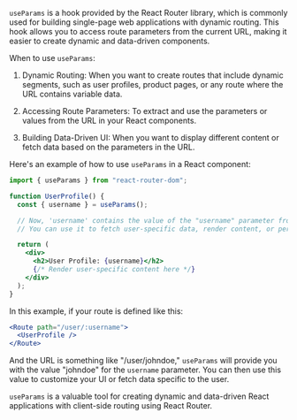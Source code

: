 `useParams` is a hook provided by the React Router library, which is commonly used for building single-page web applications with dynamic routing. This hook allows you to access route parameters from the current URL, making it easier to create dynamic and data-driven components.

When to use `useParams`:

1. Dynamic Routing: When you want to create routes that include dynamic segments, such as user profiles, product pages, or any route where the URL contains variable data.

2. Accessing Route Parameters: To extract and use the parameters or values from the URL in your React components.

3. Building Data-Driven UI: When you want to display different content or fetch data based on the parameters in the URL.

Here's an example of how to use `useParams` in a React component:

```jsx
import { useParams } from "react-router-dom";

function UserProfile() {
  const { username } = useParams();

  // Now, 'username' contains the value of the "username" parameter from the URL.
  // You can use it to fetch user-specific data, render content, or perform other actions.

  return (
    <div>
      <h2>User Profile: {username}</h2>
      {/* Render user-specific content here */}
    </div>
  );
}
```

In this example, if your route is defined like this:

```jsx
<Route path="/user/:username">
  <UserProfile />
</Route>
```

And the URL is something like "/user/johndoe," `useParams` will provide you with the value "johndoe" for the `username` parameter. You can then use this value to customize your UI or fetch data specific to the user.

`useParams` is a valuable tool for creating dynamic and data-driven React applications with client-side routing using React Router.
